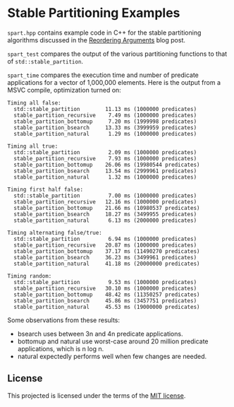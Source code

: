 
Stable Partitioning Examples
============================

`spart.hpp` contains example code in C++ for the stable partitioning algorithms
discussed in the [Reordering Arguments][post] blog post.

`spart_test` compares the output of the various partitioning functions to that
of `std::stable_partition`.

`spart_time` compares the execution time and number of predicate applications
for a vector of 1,000,000 elements. Here is the output from a MSVC compile,
optimization turned on:

    Timing all false:
      std::stable_partition        11.13 ms (1000000 predicates)
      stable_partition_recursive    7.49 ms (1000000 predicates)
      stable_partition_bottomup     7.20 ms (1999998 predicates)
      stable_partition_bsearch     13.33 ms (3999959 predicates)
      stable_partition_natural      1.29 ms (1000000 predicates)

    Timing all true:
      std::stable_partition         2.09 ms (1000000 predicates)
      stable_partition_recursive    7.93 ms (1000000 predicates)
      stable_partition_bottomup    26.06 ms (19980544 predicates)
      stable_partition_bsearch     13.54 ms (2999961 predicates)
      stable_partition_natural      1.32 ms (1000000 predicates)

    Timing first half false:
      std::stable_partition         7.00 ms (1000000 predicates)
      stable_partition_recursive   12.16 ms (1000000 predicates)
      stable_partition_bottomup    21.66 ms (10980537 predicates)
      stable_partition_bsearch     18.27 ms (3499955 predicates)
      stable_partition_natural      6.13 ms (2000000 predicates)

    Timing alternating false/true:
      std::stable_partition         6.94 ms (1000000 predicates)
      stable_partition_recursive   20.87 ms (1000000 predicates)
      stable_partition_bottomup    37.17 ms (11490270 predicates)
      stable_partition_bsearch     36.23 ms (3499961 predicates)
      stable_partition_natural     41.18 ms (20000000 predicates)

    Timing random:
      std::stable_partition         9.53 ms (1000000 predicates)
      stable_partition_recursive   30.10 ms (1000000 predicates)
      stable_partition_bottomup    48.42 ms (11350257 predicates)
      stable_partition_bsearch     45.86 ms (3457751 predicates)
      stable_partition_natural     45.53 ms (19000000 predicates)

Some observations from these results:

  - bsearch uses between 3n and 4n predicate applications.
  - bottomup and natural use worst-case around 20 million predicate
    applications, which is n log n.
  - natural expectedly performs well when few changes are needed.

[post]: http://hardtoc.com/2016/11/07/reordering-arguments.html


License
-------

This projected is licensed under the terms of the [MIT license](LICENSE).
